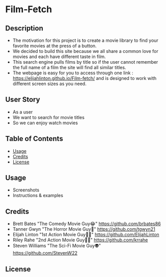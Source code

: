 # Film-Fetch

## Description

- The motivation for this project is to create a movie library to find your favorite movies at the press of a button.
- We decided to build this site because we all share a common love for movies and each have different taste in film.
- This search engine pulls films by title so if the user cannot remember the full name of a film the site will find all similar titles.
- The webpage is easy for you to access through one link : https://elijahlinton.github.io/Film-fetch/ and is designed to work with different screen sizes as you need.

## User Story

- As a user
- We want to search for movie titles
- So we can enjoy watch movies

## Table of Contents

- [Usage](#usage)
- [Credits](#credits)
- [License](#license)

## Usage

- Screenshots
- Instructions & examples

## Credits

- Brett Bates "The Comedy Movie Guy😂" https://github.com/brbates86
- Tanner Gwyn "The Horror Movie Guy🔪" https://github.com/tgwyn21
- Elijah Linton "1st Action Movie Guy💪🏿" https://github.com/ElijahLinton
- Riley Rahe "2nd Action Movie Guy💪🏼" https://github.com/krrahe
- Steven Williams "The Sci-Fi Movie Guy👽" https://github.com/StevenW22

## License